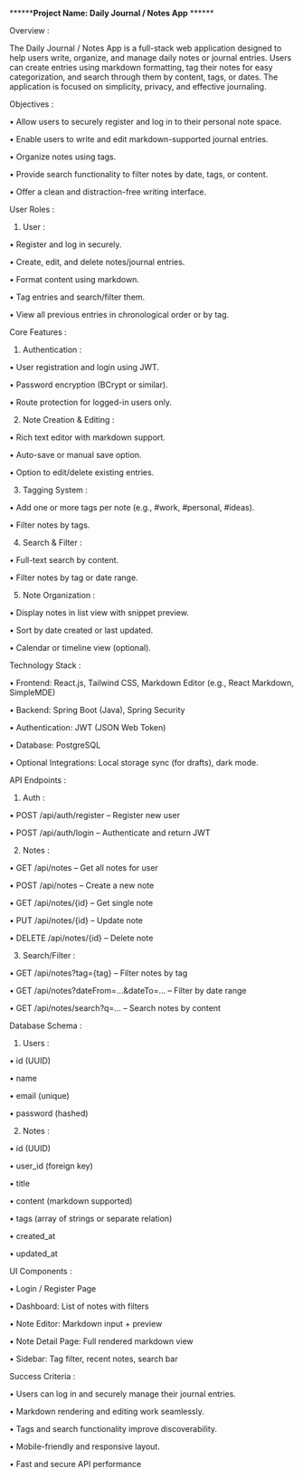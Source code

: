 ********Project Name: Daily Journal / Notes App** ******

Overview :

The Daily Journal / Notes App is a full-stack web application designed to help users write, organize, and manage daily notes or journal entries. Users can create entries using markdown formatting, tag their notes for easy categorization, and search through them by content, tags, or dates. The application is focused on simplicity, privacy, and effective journaling.

Objectives :

• Allow users to securely register and log in to their personal note space.

• Enable users to write and edit markdown-supported journal entries.

• Organize notes using tags.

• Provide search functionality to filter notes by date, tags, or content.

• Offer a clean and distraction-free writing interface.

User Roles :

1. User :

• Register and log in securely.

• Create, edit, and delete notes/journal entries.

• Format content using markdown.

• Tag entries and search/filter them.

• View all previous entries in chronological order or by tag.

Core Features :

1. Authentication :

• User registration and login using JWT.

• Password encryption (BCrypt or similar).

• Route protection for logged-in users only.

2. Note Creation & Editing :

• Rich text editor with markdown support.

• Auto-save or manual save option.

• Option to edit/delete existing entries.

3. Tagging System :

• Add one or more tags per note (e.g., #work, #personal, #ideas).

• Filter notes by tags.

4. Search & Filter :

• Full-text search by content.

• Filter notes by tag or date range.

5. Note Organization :

• Display notes in list view with snippet preview.

• Sort by date created or last updated.

• Calendar or timeline view (optional).

Technology Stack :

• Frontend: React.js, Tailwind CSS, Markdown Editor (e.g., React Markdown, SimpleMDE)

• Backend: Spring Boot (Java), Spring Security

• Authentication: JWT (JSON Web Token)

• Database: PostgreSQL

• Optional Integrations: Local storage sync (for drafts), dark mode.

API Endpoints :

1. Auth :

• POST /api/auth/register – Register new user

• POST /api/auth/login – Authenticate and return JWT

2. Notes :

• GET /api/notes – Get all notes for user

• POST /api/notes – Create a new note

• GET /api/notes/{id} – Get single note

• PUT /api/notes/{id} – Update note

• DELETE /api/notes/{id} – Delete note

3. Search/Filter :

• GET /api/notes?tag={tag} – Filter notes by tag

• GET /api/notes?dateFrom=...&dateTo=... – Filter by date range

• GET /api/notes/search?q=... – Search notes by content

Database Schema :

1. Users :

• id (UUID)

• name

• email (unique)

• password (hashed)

2. Notes :

• id (UUID)

• user_id (foreign key)

• title

• content (markdown supported)

• tags (array of strings or separate relation)

• created_at

• updated_at

UI Components :

• Login / Register Page

• Dashboard: List of notes with filters

• Note Editor: Markdown input + preview

• Note Detail Page: Full rendered markdown view

• Sidebar: Tag filter, recent notes, search bar

Success Criteria :

• Users can log in and securely manage their journal entries.

• Markdown rendering and editing work seamlessly.

• Tags and search functionality improve discoverability.

• Mobile-friendly and responsive layout.

• Fast and secure API performance
